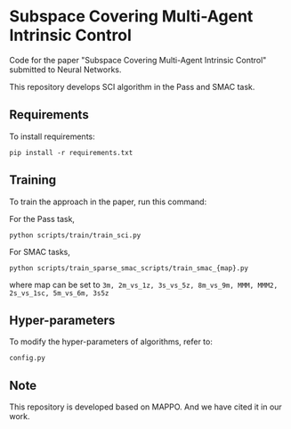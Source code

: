 # Subspace Covering Multi-Agent Intrinsic Control

Code for the paper "Subspace Covering Multi-Agent Intrinsic Control" submitted to Neural Networks.

This repository develops SCI algorithm in the Pass and SMAC task. 

## Requirements

To install requirements:

```setup
pip install -r requirements.txt
```

## Training

To train the approach in the paper, run this command:

For the Pass task,

```train 
python scripts/train/train_sci.py
```

For SMAC tasks,

```train 
python scripts/train_sparse_smac_scripts/train_smac_{map}.py
```

where map can be set to `3m, 2m_vs_1z, 3s_vs_5z, 8m_vs_9m, MMM, MMM2, 2s_vs_1sc, 5m_vs_6m, 3s5z`

## Hyper-parameters

To modify the hyper-parameters of algorithms, refer to:

```
config.py
```

## Note


This repository is developed based on MAPPO. And we have cited it in our work.

